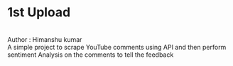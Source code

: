 # 1st Upload
<br>
Author : Himanshu kumar
<br>
A simple project to scrape YouTube comments using API and then perform sentiment Analysis on the comments to tell the feedback
